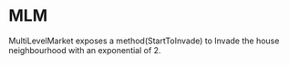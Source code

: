 # MLM

MultiLevelMarket exposes a method(StartToInvade) to Invade the house neighbourhood with an exponential of 2.
